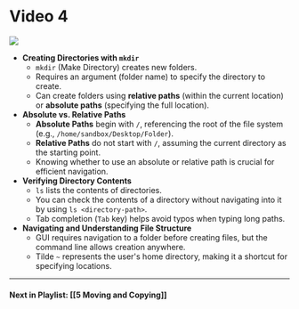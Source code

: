 # Video 4
![](https://www.youtube.com/watch?v=7JYJO_D8zVs&list=PLqux0fXsj7x3WYm6ZWuJnGC1rXQZ1018M&index=4)

- **Creating Directories with `mkdir`**  
	- `mkdir` (Make Directory) creates new folders.  
	- Requires an argument (folder name) to specify the directory to create.  
	- Can create folders using **relative paths** (within the current location) or **absolute paths** (specifying the full location).  
- **Absolute vs. Relative Paths**  
	- **Absolute Paths** begin with `/`, referencing the root of the file system (e.g., `/home/sandbox/Desktop/Folder`).  
	- **Relative Paths** do not start with `/`, assuming the current directory as the starting point.  
	- Knowing whether to use an absolute or relative path is crucial for efficient navigation.  
- **Verifying Directory Contents**  
	- `ls` lists the contents of directories.  
	- You can check the contents of a directory without navigating into it by using `ls <directory-path>`.  
	- Tab completion (`Tab` key) helps avoid typos when typing long paths.  
- **Navigating and Understanding File Structure**  
	- GUI requires navigation to a folder before creating files, but the command line allows creation anywhere.  
	- Tilde `~` represents the user's home directory, making it a shortcut for specifying locations.  


---
#### Next in Playlist: [[5 Moving and Copying]]